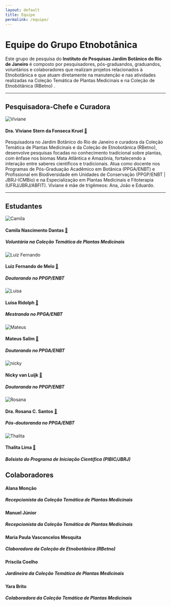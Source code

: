 ```yaml
---
layout: default
title: Equipe
permalink: /equipe/
---
```


# Equipe do Grupo Etnobotânica

Este grupo de pesquisa do **Instituto de Pesquisas Jardim Botânico do Rio de Janeiro** é composto por pesquisadores, pós-graduandos, graduandos, voluntários e colaboradores que realizam projetos relacionados à Etnobotânica e que atuam diretamente na manutenção e nas atividades realizadas na Coleção Temática de Plantas Medicinais e na Coleção de Etnobôtânica (RBetno) .

---

## Pesquisadora-Chefe e Curadora

<div class="imagem-com-texto-esquerda">
    <img src="{{ site.baseurl }}/assets/images/viviane.png" alt="Viviane">
</div> 

#### Dra. Viviane Stern da Fonseca Kruel [🔗](http://lattes.cnpq.br/0560294487722709) 
Pesquisadora no Jardim Botânico do Rio de Janeiro e curadora da Coleção Temática de Plantas Medicinais e da Coleção de Etnobotânica (RBetno), desenvolve pesquisas focadas no conhecimento tradicional sobre plantas, com ênfase nos biomas Mata Atlântica e Amazônia, fortalecendo a interação entre saberes científicos e tradicionais. Atua como docente nos Programas de Pós-Graduação Acadêmico em Botânica (PPGA/ENBT) e Profissional em Biodiversidade em Unidades de Conservação (PPGP/ENBT | JBRJ-ICMBio) e na Especialização em Plantas Medicinais e Fitoterapia (UFRJ/JBRJ/ABFIT). Viviane é mãe de trigêmeos: Ana, João e Eduardo.

---

## Estudantes

<div class="imagem-com-texto-esquerda">
    <img src="{{ site.baseurl }}/assets/images/camila.png" alt="Camila">
</div> 

#### Camila Nascimento Dantas [🔗](http://lattes.cnpq.br/4396367747910248)
##### Voluntária na Coleção Temática de Plantas Medicinais

<div class="limpar-float"></div>
<div class="imagem-com-texto-esquerda">
    <img src="{{ site.baseurl }}/assets/images/luiz_fernando.png" alt="Luiz Fernando">
</div> 

#### Luiz Fernando de Melo [🔗](http://lattes.cnpq.br/4258771891384632)
##### Doutorando no PPGP/ENBT

<div class="limpar-float"></div>
<div class="imagem-com-texto-esquerda">
    <img src="{{ site.baseurl }}/assets/images/luisa.png" alt="Luisa">
</div> 

#### Luisa Ridolph [🔗](http://lattes.cnpq.br/5593552951372724)
##### Mestranda no PPGA/ENBT

<div class="limpar-float"></div>
<div class="imagem-com-texto-esquerda">
    <img src="{{ site.baseurl }}/assets/images/mateus.png" alt="Mateus">
</div> 

#### Mateus Salim [🔗](http://lattes.cnpq.br/0248529376853174)
##### Doutorando no PPGA/ENBT

<div class="limpar-float"></div>
<div class="imagem-com-texto-esquerda">
    <img src="{{ site.baseurl }}/assets/images/nicky.png" alt="nicky">
</div>

#### Nicky van Luijk [🔗](http://lattes.cnpq.br/3013537979299517)
##### Doutoranda no PPGP/ENBT

<div class="limpar-float"></div>
<div class="imagem-com-texto-esquerda">
    <img src="{{ site.baseurl }}/assets/images/rosana.png" alt="Rosana">
</div>

#### Dra. Rosana C. Santos [🔗](http://lattes.cnpq.br/2754673352772277)
##### Pós-doutoranda no PPGA/ENBT

<div class="limpar-float"></div>
<div class="imagem-com-texto-esquerda">
    <img src="{{ site.baseurl }}/assets/images/thalita.png" alt="Thalita">
</div>
 
#### Thalita Lima [🔗](http://lattes.cnpq.br/9806013473257535)
##### Bolsista do Programa de Iniciação Científica (PIBIC/JBRJ)

## Colaboradores

#### Alana Monção
##### Recepcionista da Coleção Temática de Plantas Medicinais

#### Manuel Júnior 
##### Recepcionista da Coleção Temática de Plantas Medicinais

#### Maria Paula Vasconcelos Mesquita
##### Claboradora da Coleção de Etnobotânica (RBetno)

#### Priscila Coelho
##### Jardineira da Coleção Temática de Plantas Medicinais 

#### Yara Brito
##### Colaboradora da Coleção Temática de Plantas Medicinais
